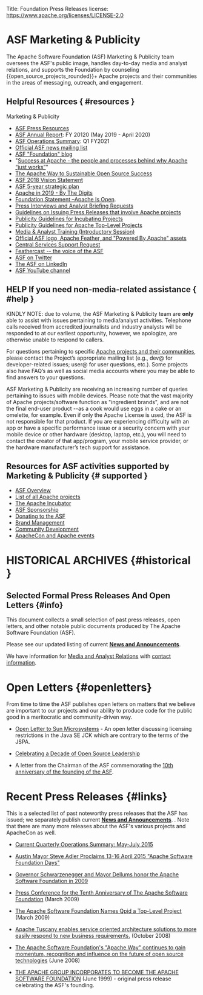 Title: Foundation Press Releases
license: https://www.apache.org/licenses/LICENSE-2.0

# ASF Marketing & Publicity #

The Apache Software Foundation (ASF) Marketing & Publicity team oversees the ASF's public image, handles day-to-day media and analyst relations, and supports the Foundation by counseling {{open_source_projects_rounded}}+ Apache projects and their communities in the areas of messaging, outreach, and engagement.


## Helpful Resources  { #resources }

Marketing & Publicity

- [ASF Press Resources](/press) 
- [ASF Annual Report](https://blogs.apache.org/foundation/entry/the-apache-software-foundation-operations10): FY 20120 (May 2019 - April 2020) 
- [ASF Operations Summary](/foundation/docs/FY2020AnnualReport.pdf): Q1 FY2021
- [Official ASF news mailing list](/foundation/mailinglists.html#foundation-announce) 
- [ASF "Foundation" blog](https://blogs.apache.org/foundation/) 
- "[Success at Apache - the people and processes behind why Apache “just works”](https://blogs.apache.org/foundation/category/SuccessAtApache)" 
- [The Apache Way to Sustainable Open Source Success ](https://s.apache.org/GhnI) 
- [ASF 2018 Vision Statement](https://s.apache.org/zqC3) 
- [ASF 5-year strategic plan](/board/plan.html) 
- [Apache in 2019 - By The Digits](https://s.apache.org/Apache2019Digits) 
- [Foundation Statement –Apache Is Open](https://s.apache.org/PIRA). 
- [Press Interviews and Analyst Briefing Requests](/press/#interviews) 
- [Guidelines on Issuing Press Releases that involve Apache projects](/press/#releases) 
- [Publicity Guidelines for Incubating Projects](https://incubator.apache.org/guides/branding.html)
- [Publicity Guidelines for Apache Top-Level Projects](/press/#project-guides)
- [Media & Analyst Training (Introductory Session)](pdf/ASF-Media-and-Analyst-Training-Beginner-Self2019.pdf)
- [Official ASF logo, Apache Feather, and "Powered By Apache" assets](/foundation/press/kit/) 
- [Central Services Support Request](/foundation/press/central-services-request)
- [Feathercast -- the voice of the ASF](https://feathercast.apache.org/) 
- [ASF on Twitter](https://twitter.com/TheASF) 
- [The ASF on LinkedIn](https://www.linkedin.com/company/the-apache-software-foundation) 
- [ASF YouTube channel](https://www.youtube.com/user/TheApacheFoundation) 


## HELP If you need non-media-related assistance  { #help }

KINDLY NOTE: due to volume, the ASF Marketing & Publicity team are **only** able to assist with issues pertaining to media/analyst activities. Telephone calls received from accredited journalists and industry analysts will be responded to at our earliest opportunity, however, we apologize, are otherwise unable to respond to callers.

For questions pertaining to specific [Apache projects and their communities](http://projects.apache.org/), please contact the Project’s appropriate mailing list (e.g., dev@ for developer-related issues; user@ for user questions, etc.). Some projects also have FAQ’s as well as social media accounts where you may be able to find answers to your questions.

ASF Marketing & Publicity are receiving an increasing number of queries pertaining to issues with mobile devices. Please note that the vast majority of Apache projects/software function as "ingredient brands", and are not the final end-user product --as a cook would use eggs in a cake or an omelette, for example. Even if only the Apache License is used, the ASF is not responsible for that product. If you are experiencing difficulty with an app or have a specific performance issue or a security concern with your mobile device or other hardware (desktop, laptop, etc.), you will need to contact the creator of that app/program, your mobile service provider, or the hardware manufacturer’s tech support for assistance.


## Resources for ASF activities supported by Marketing & Publicity  {# supported }

- [ASF Overview](/foundation/) 
- [List of all Apache projects](https://projects.apache.org/) 
- [The Apache Incubator](http://incubator.apache.org/) 
- [ASF Sponsorship](/foundation/sponsorship.html) 
- [Donating to the ASF](/foundation/contributing.html) 
- [Brand Management](/foundation/marks/) 
- [Community Development](http://community.apache.org/) 
- [ApacheCon and Apache events](http://events.apache.org/) 


# HISTORICAL ARCHIVES  {#historical }

## Selected Formal Press Releases And Open Letters  {#info}

This document collects a small selection of past press releases, open letters,
and other notable public documents produced by The Apache Software
Foundation (ASF).

Please see our updated listing of current [**News and Announcements**](/press/#news).

We have information for [Media and Analyst Relations](/press/#interviews) with 
[contact information](/press/#contact).

# Open Letters  {#openletters}

From time to time the ASF publishes open letters on matters that we believe
are important to our projects and our ability to produce code for the
public good in a meritocratic and community-driven way.

-  [Open Letter to Sun
Microsystems](/jcp/sunopenletter.html) - An open
letter discussing licensing restrictions in the Java SE JCK which are
contrary to the terms of the JSPA.

-  [Celebrating a Decade of Open Source Leadership](letter_2009_03_25.html)
- A letter from the Chairman of the ASF commemorating the [10th anniversary
of the founding of the
ASF](http://blogs.apache.org/foundation/entry/the_asf_is_ten_years).

# Recent Press Releases  {#links}

This is a selected list of past noteworthy press releases
that the ASF has issued; we separately publish current [**News and Announcements**](/press/#news).
. Note that there are many more releases about the
ASF's various projects and ApacheCon as well.

- [Current Quarterly Operations Summary: May-July 2015](https://blogs.apache.org/foundation/entry/the_apache_software_foundation_operations1)

- [Austin Mayor Steve Adler Proclaims 13-16 April 2015 "Apache Software Foundation Days"](https://blogs.apache.org/foundation/entry/at_apachecon_austin_mayor_steve)

-  [Governor Schwarzenegger and Mayor Dellums honor the Apache Software
Foundation in 2009](https://blogs.apache.org/foundation/entry/governor_schwarzenegger_and_mayor_dellums) 

-  [Press Conference for the Tenth Anniversary of The Apache Software
Foundation](pr_2009_03_04.html) (March 2009)

-  [The Apache Software Foundation Names Qpid a Top-Level
Project](pr_2009_03_03.html) (March 2009)

-  [Apache Tuscany enables service oriented architecture solutions to more
easily respond to new business requirements.](pr_2008_10_14.html) (October 2008)

-  [The Apache Software Foundation's "Apache Way" continues to gain
momentum, recognition and influence on the future of open source
technologies](pr_2008_06_17.html) (June 2008)

-  [THE APACHE GROUP INCORPORATES TO BECOME THE APACHE SOFTWARE
FOUNDATION](pr_1999_06_30.html) (June 1999) - original press release
celebrating the ASF's founding.
